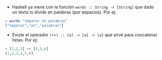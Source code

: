- Haskell ya viene con la función `words :: String -> [String]` que dado un texto lo divide en palabras (por espacios). Por ej:

``` Haskell
> words "Separar en palabras"
["Separar","en","palabras"]
```

- Existe el operador `(++) :: [a] -> [a] -> [a]` que sirve para concatenar listas. Por ej:

```Haskell
> [1,2,3] ++ [4,5,6]
[1,2,3,4,5,6]
```